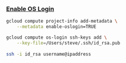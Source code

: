 ### [Enable OS Login](https://cloud.google.com/compute/docs/instances/managing-instance-access#gcloud)
```bash
gcloud compute project-info add-metadata \
    --metadata enable-oslogin=TRUE

gcloud compute os-login ssh-keys add \
    --key-file=/Users/steve/.ssh/id_rsa.pub
    
ssh -i id_rsa username@ipaddress
```
